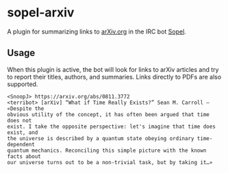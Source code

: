 # sopel-arxiv

A plugin for summarizing links to [arXiv.org](https://arxiv.org) in the IRC bot
[Sopel](https://sopel.chat/).

## Usage

When this plugin is active, the bot will look for links to arXiv articles and
try to report their titles, authors, and summaries. Links directly to PDFs are
also supported.

```
<SnoopJ> https://arxiv.org/abs/0811.3772
<terribot> [arXiv] “What if Time Really Exists?” Sean M. Carroll — «Despite the
obvious utility of the concept, it has often been argued that time does not
exist. I take the opposite perspective: let's imagine that time does exist, and
the universe is described by a quantum state obeying ordinary time-dependent
quantum mechanics. Reconciling this simple picture with the known facts about
our universe turns out to be a non-trivial task, but by taking it…»
```
